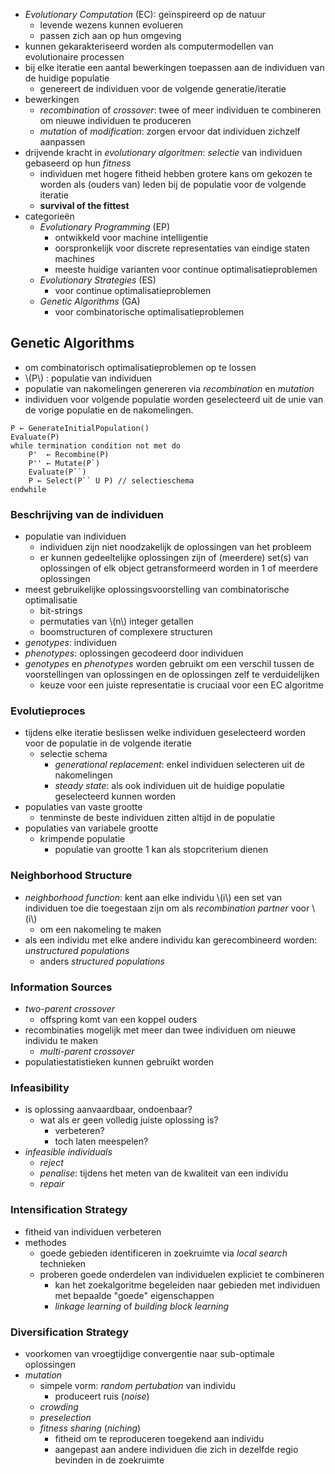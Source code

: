 
*  *Evolutionary Computation* (EC): geïnspireerd op de natuur
    * levende wezens kunnen evolueren
    * passen zich aan op hun omgeving
* kunnen gekarakteriseerd worden als computermodellen van evolutionaire processen
* bij elke iteratie een aantal bewerkingen toepassen aan de individuen van de huidige populatie
    * genereert de individuen voor de volgende generatie/iteratie
* bewerkingen
    * *recombination* of *crossover*: twee of meer individuen te combineren om nieuwe individuen te produceren
    * *mutation* of *modification*: zorgen ervoor dat individuen zichzelf aanpassen
* drijvende kracht in *evolutionary algoritmen*: *selectie* van individuen gebaseerd op hun *fitness*
    * individuen met hogere fitheid hebben grotere kans om gekozen te worden als (ouders van) leden bij de populatie voor de volgende iteratie
    * **survival of the fittest**
* categorieën
    * *Evolutionary Programming* (EP)
        * ontwikkeld voor machine intelligentie
        * oorspronkelijk voor discrete representaties van eindige staten machines
        * meeste huidige varianten voor continue optimalisatieproblemen
    * *Evolutionary Strategies* (ES)
        * voor continue optimalisatieproblemen
    * *Genetic Algorithms* (GA)
        * voor combinatorische optimalisatieproblemen

## Genetic Algorithms

* om combinatorisch optimalisatieproblemen op te lossen
* \\(P\\) : populatie van individuen
* populatie van nakomelingen genereren via *recombination* en *mutation*
* individuen voor volgende populatie worden geselecteerd uit de unie van de vorige populatie en de nakomelingen.

```
P ← GenerateInitialPopulation()
Evaluate(P)
while termination condition not met do
    P'  ← Recombine(P)
    P'' ← Mutate(P`)
    Evaluate(P``)
    P ← Select(P`` U P) // selectieschema
endwhile
```

### Beschrijving van de individuen

* populatie van individuen
    * individuen zijn niet noodzakelijk de oplossingen van het probleem
    * er kunnen gedeeltelijke oplossingen zijn of (meerdere) set(s) van oplossingen of elk object getransformeerd worden in 1 of meerdere oplossingen
* meest gebruikelijke oplossingsvoorstelling van combinatorische optimalisatie
    * bit-strings
    * permutaties van \\(n\\) integer getallen
    * boomstructuren of complexere structuren
* *genotypes*: individuen
* *phenotypes*: oplossingen gecodeerd door individuen
* *genotypes* en *phenotypes* worden gebruikt om een verschil tussen de voorstellingen van oplossingen en de oplossingen zelf te verduidelijken
    * keuze voor een juiste representatie is cruciaal voor een EC algoritme

### Evolutieproces

* tijdens elke iteratie beslissen welke individuen geselecteerd worden voor de populatie in de volgende iteratie
    * selectie schema
        * *generational replacement*: enkel individuen selecteren uit de nakomelingen
        * *steady state*: als ook individuen uit de huidige populatie geselecteerd kunnen worden
* populaties van vaste grootte
    * tenminste de beste individuen zitten altijd in de populatie
* populaties van variabele grootte
    * krimpende populatie
        * populatie van grootte 1 kan als stopcriterium dienen


### Neighborhood Structure

* *neighborhood function*: kent aan elke individu \\(i\\) een set van individuen toe die toegestaan zijn om als *recombination partner* voor \\(i\\)
    * om een nakomeling te maken
* als een individu met elke andere individu kan gerecombineerd worden: *unstructured populations*
    * anders *structured populations*


### Information Sources

* *two-parent crossover*
    * offspring komt van een koppel ouders
* recombinaties mogelijk met meer dan twee individuen om nieuwe individu te maken
    * *multi-parent crossover*
* populatiestatistieken kunnen gebruikt worden

### Infeasibility

* is oplossing aanvaardbaar, ondoenbaar?
    * wat als er geen volledig juiste oplossing is?
        * verbeteren?
        * toch laten meespelen?
* *infeasible individuals*
    * *reject*
    * *penalise*: tijdens het meten van de kwaliteit van een individu
    * *repair*

### Intensification Strategy

* fitheid van individuen verbeteren
* methodes
    * goede gebieden identificeren in zoekruimte via *local search* technieken
    * proberen goede onderdelen van individuelen expliciet te combineren
        * kan het zoekalgoritme begeleiden naar gebieden met individuen met bepaalde "goede" eigenschappen
        * *linkage learning* of *building block learning*

### Diversification Strategy

* voorkomen van vroegtijdige convergentie naar sub-optimale oplossingen
* *mutation*
    * simpele vorm: *random pertubation* van individu
        * produceert ruis (*noise*)
    * *crowding*
    * *preselection*
    * *fitness sharing* (*niching*)
        * fitheid om te reproduceren toegekend aan individu
        * aangepast aan andere individuen die zich in dezelfde regio bevinden in de zoekruimte




